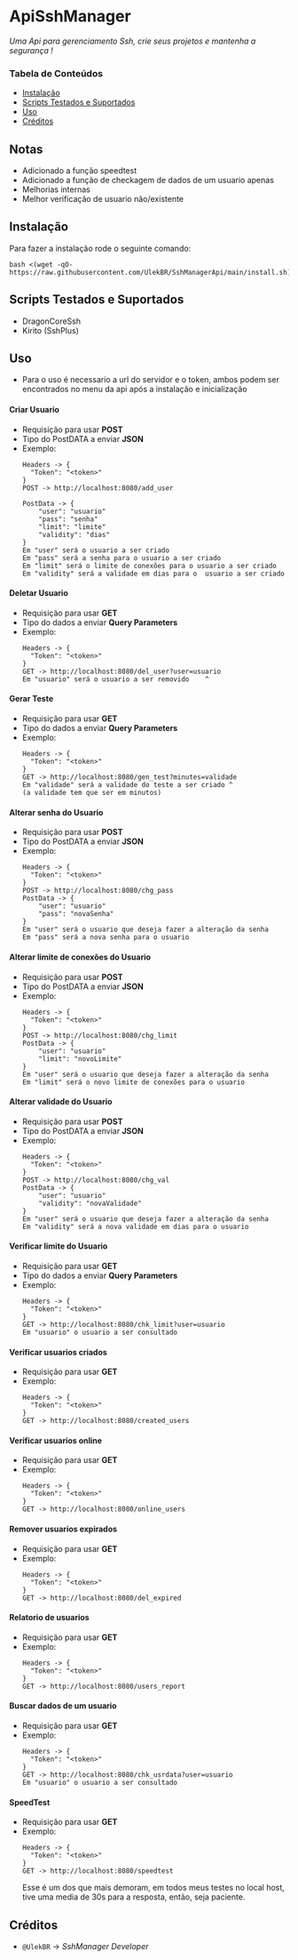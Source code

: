# ApiSshManager

*Uma Api para gerenciamento Ssh, crie seus projetos e mantenha a segurança !*

### Tabela de Conteúdos

- [Instalação](#instalação)
- [Scripts Testados e Suportados](#scripts-suportados)
- [Uso](#uso)
- [Créditos](#créditos)



## Notas
 - Adicionado a função speedtest
 - Adicionado a função de checkagem de dados de um usuario apenas
 - Melhorias internas
 - Melhor verificação de usuario não/existente

## Instalação

Para fazer a instalação rode o seguinte comando:

```cgo
bash <(wget -qO- https://raw.githubusercontent.com/UlekBR/SshManagerApi/main/install.sh)
```


## Scripts Testados e Suportados
- DragonCoreSsh
- Kirito (SshPlus)

## Uso
- Para o uso é necessario a url do servidor e o token, ambos podem ser encontrados no menu da api após a instalação e inicialização


#### Criar Usuario
- Requisição para usar **POST**
- Tipo do PostDATA a enviar **JSON**
- Exemplo:
    ```cgo
    Headers -> {
      "Token": "<token>"
    }
    POST -> http://localhost:8080/add_user
  
    PostData -> {
        "user": "usuario"
        "pass": "senha"  
        "limit": "limite"  
        "validity": "dias"  
    }
    Em "user" será o usuario a ser criado
    Em "pass" será a senha para o usuario a ser criado
    Em "limit" será o limite de conexões para o usuario a ser criado
    Em "validity" será a validade em dias para o  usuario a ser criado
  
    ``` 
#### Deletar Usuario
- Requisição para usar **GET**
- Tipo do dados a enviar **Query Parameters**
- Exemplo:
    ```cgo
    Headers -> {
      "Token": "<token>"
    }
    GET -> http://localhost:8080/del_user?user=usuario 
    Em "usuario" será o usuario a ser removido    ^
  
    ``` 
  
#### Gerar Teste
- Requisição para usar **GET**
- Tipo do dados a enviar **Query Parameters**
- Exemplo:
    ```cgo
    Headers -> {
      "Token": "<token>"
    }
    GET -> http://localhost:8080/gen_test?minutes=validade 
    Em "validade" será a validade do teste a ser criado ^
    (a validade tem que ser em minutos)
    ``` 


#### Alterar senha do Usuario
- Requisição para usar **POST**
- Tipo do PostDATA a enviar **JSON**
- Exemplo:
    ```cgo
    Headers -> {
      "Token": "<token>"
    }
    POST -> http://localhost:8080/chg_pass
    PostData -> {
        "user": "usuario"
        "pass": "novaSenha"
    }
    Em "user" será o usuario que deseja fazer a alteração da senha
    Em "pass" será a nova senha para o usuario
    ``` 

#### Alterar limite de conexões do Usuario
- Requisição para usar **POST**
- Tipo do PostDATA a enviar **JSON**
- Exemplo:
    ```cgo
    Headers -> {
      "Token": "<token>"
    }
    POST -> http://localhost:8080/chg_limit
    PostData -> {
        "user": "usuario"
        "limit": "novoLimite"
    }
    Em "user" será o usuario que deseja fazer a alteração da senha
    Em "limit" será o novo limite de conexões para o usuario
    ``` 
  
#### Alterar validade do Usuario
- Requisição para usar **POST**
- Tipo do PostDATA a enviar **JSON**
- Exemplo:
    ```cgo
    Headers -> {
      "Token": "<token>"
    }
    POST -> http://localhost:8080/chg_val
    PostData -> {
        "user": "usuario"
        "validity": "novaValidade"
    }
    Em "user" será o usuario que deseja fazer a alteração da senha
    Em "validity" será a nova validade em dias para o usuario
    ``` 

#### Verificar limite do Usuario
- Requisição para usar **GET**
- Tipo do dados a enviar **Query Parameters**
- Exemplo:
    ```cgo
    Headers -> {
      "Token": "<token>"
    }
    GET -> http://localhost:8080/chk_limit?user=usuario 
    Em "usuario" o usuario a ser consultado
    ``` 

#### Verificar usuarios criados
- Requisição para usar **GET**
- Exemplo:
    ```cgo
    Headers -> {
      "Token": "<token>"
    }
    GET -> http://localhost:8080/created_users
    ``` 


#### Verificar usuarios online
- Requisição para usar **GET**
- Exemplo:
    ```cgo
    Headers -> {
      "Token": "<token>"
    }
    GET -> http://localhost:8080/online_users
    ``` 



#### Remover usuarios expirados
- Requisição para usar **GET**
- Exemplo:
    ```cgo
    Headers -> {
      "Token": "<token>"
    }
    GET -> http://localhost:8080/del_expired
    ``` 

#### Relatorio de usuarios
- Requisição para usar **GET**
- Exemplo:
    ```cgo
    Headers -> {
      "Token": "<token>"
    }
    GET -> http://localhost:8080/users_report
    ``` 

#### Buscar dados de um usuario
- Requisição para usar **GET**
- Exemplo:
    ```cgo
    Headers -> {
      "Token": "<token>"
    }
    GET -> http://localhost:8080/chk_usrdata?user=usuario
    Em "usuario" o usuario a ser consultado
    ``` 

#### SpeedTest
- Requisição para usar **GET**
- Exemplo:
    ```cgo
    Headers -> {
      "Token": "<token>"
    }
    GET -> http://localhost:8080/speedtest
    ``` 
  Esse é um dos que mais demoram, em todos meus testes no local host, tive uma media de 30s para a resposta, então, seja paciente.


## Créditos
- `@UlekBR` -> *SshManager Developer* 